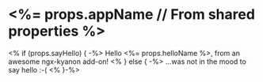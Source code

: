 # <%= props.appName // From shared properties %>

<% if (props.sayHello) { -%>
Hello <%= props.helloName %>, from an awesome ngx-kyanon add-on!
<% } else { -%>
...was not in the mood to say hello :-(
<% }-%>

